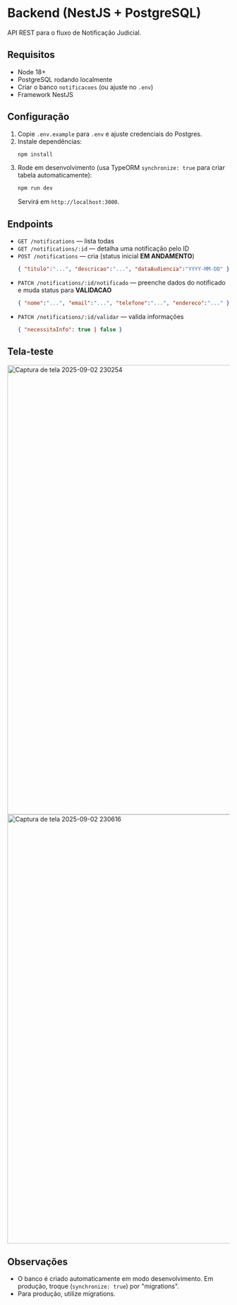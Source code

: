 # Backend (NestJS + PostgreSQL)

API REST para o fluxo de Notificação Judicial.

## Requisitos
- Node 18+
- PostgreSQL rodando localmente
- Criar o banco `notificacoes` (ou ajuste no `.env`)
- Framework NestJS

## Configuração
1. Copie `.env.example` para `.env` e ajuste credenciais do Postgres.
2. Instale dependências:
   ```bash
   npm install
   ```
3. Rode em desenvolvimento (usa TypeORM `synchronize: true` para criar tabela automaticamente):
   ```bash
   npm run dev
   ```
   Servirá em `http://localhost:3000`.

## Endpoints
- `GET /notifications` — lista todas
- `GET /notifications/:id` — detalha uma notificação pelo ID
- `POST /notifications` — cria (status inicial **EM ANDAMENTO**)
  ```json
  { "titulo":"...", "descricao":"...", "dataAudiencia":"YYYY-MM-DD" }
  ```
- `PATCH /notifications/:id/notificado` — preenche dados do notificado e muda status para **VALIDACAO**
  ```json
  { "nome":"...", "email":"...", "telefone":"...", "endereco":"..." }
  ```
- `PATCH /notifications/:id/validar` — valida informações
  ```json
  { "necessitaInfo": true | false }
  ```
## Tela-teste

<img width="1918" height="1016" alt="Captura de tela 2025-09-02 230254" src="https://github.com/user-attachments/assets/e9601dbc-9bc5-4e05-9865-e0bed413c374" />
<img width="663" height="970" alt="Captura de tela 2025-09-02 230616" src="https://github.com/user-attachments/assets/86a67a01-2ca8-446a-850c-d66da7164b3f" />


## Observações

- O banco é criado automaticamente em modo desenvolvimento. Em produção, troque (`synchronize: true`) por "migrations".
- Para produção, utilize migrations.


